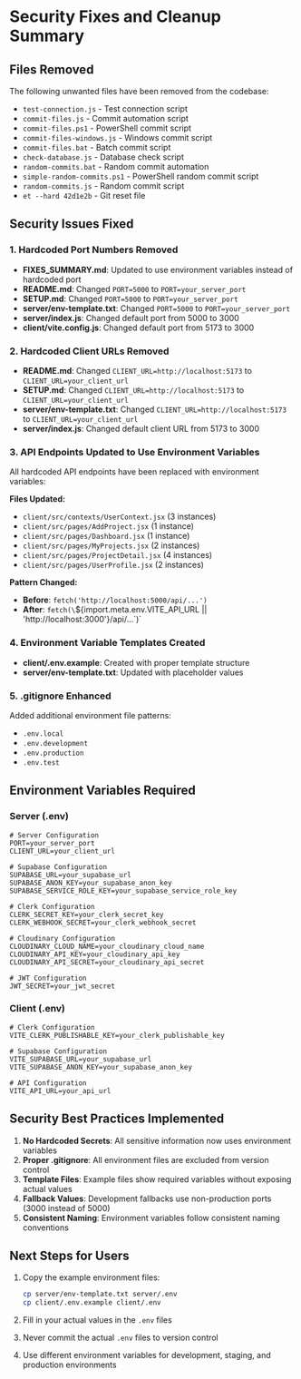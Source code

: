# Security Fixes and Cleanup Summary

## Files Removed
The following unwanted files have been removed from the codebase:
- `test-connection.js` - Test connection script
- `commit-files.js` - Commit automation script
- `commit-files.ps1` - PowerShell commit script
- `commit-files-windows.js` - Windows commit script
- `commit-files.bat` - Batch commit script
- `check-database.js` - Database check script
- `random-commits.bat` - Random commit automation
- `simple-random-commits.ps1` - PowerShell random commit script
- `random-commits.js` - Random commit script
- `et --hard 42d1e2b` - Git reset file

## Security Issues Fixed

### 1. Hardcoded Port Numbers Removed
- **FIXES_SUMMARY.md**: Updated to use environment variables instead of hardcoded port
- **README.md**: Changed `PORT=5000` to `PORT=your_server_port`
- **SETUP.md**: Changed `PORT=5000` to `PORT=your_server_port`
- **server/env-template.txt**: Changed `PORT=5000` to `PORT=your_server_port`
- **server/index.js**: Changed default port from 5000 to 3000
- **client/vite.config.js**: Changed default port from 5173 to 3000

### 2. Hardcoded Client URLs Removed
- **README.md**: Changed `CLIENT_URL=http://localhost:5173` to `CLIENT_URL=your_client_url`
- **SETUP.md**: Changed `CLIENT_URL=http://localhost:5173` to `CLIENT_URL=your_client_url`
- **server/env-template.txt**: Changed `CLIENT_URL=http://localhost:5173` to `CLIENT_URL=your_client_url`
- **server/index.js**: Changed default client URL from 5173 to 3000

### 3. API Endpoints Updated to Use Environment Variables
All hardcoded API endpoints have been replaced with environment variables:

**Files Updated:**
- `client/src/contexts/UserContext.jsx` (3 instances)
- `client/src/pages/AddProject.jsx` (1 instance)
- `client/src/pages/Dashboard.jsx` (1 instance)
- `client/src/pages/MyProjects.jsx` (2 instances)
- `client/src/pages/ProjectDetail.jsx` (4 instances)
- `client/src/pages/UserProfile.jsx` (2 instances)

**Pattern Changed:**
- **Before**: `fetch('http://localhost:5000/api/...')`
- **After**: `fetch(\`${import.meta.env.VITE_API_URL || 'http://localhost:3000'}/api/...\`)`

### 4. Environment Variable Templates Created
- **client/.env.example**: Created with proper template structure
- **server/env-template.txt**: Updated with placeholder values

### 5. .gitignore Enhanced
Added additional environment file patterns:
- `.env.local`
- `.env.development`
- `.env.production`
- `.env.test`

## Environment Variables Required

### Server (.env)
```env
# Server Configuration
PORT=your_server_port
CLIENT_URL=your_client_url

# Supabase Configuration
SUPABASE_URL=your_supabase_url
SUPABASE_ANON_KEY=your_supabase_anon_key
SUPABASE_SERVICE_ROLE_KEY=your_supabase_service_role_key

# Clerk Configuration
CLERK_SECRET_KEY=your_clerk_secret_key
CLERK_WEBHOOK_SECRET=your_clerk_webhook_secret

# Cloudinary Configuration
CLOUDINARY_CLOUD_NAME=your_cloudinary_cloud_name
CLOUDINARY_API_KEY=your_cloudinary_api_key
CLOUDINARY_API_SECRET=your_cloudinary_api_secret

# JWT Configuration
JWT_SECRET=your_jwt_secret
```

### Client (.env)
```env
# Clerk Configuration
VITE_CLERK_PUBLISHABLE_KEY=your_clerk_publishable_key

# Supabase Configuration
VITE_SUPABASE_URL=your_supabase_url
VITE_SUPABASE_ANON_KEY=your_supabase_anon_key

# API Configuration
VITE_API_URL=your_api_url
```

## Security Best Practices Implemented

1. **No Hardcoded Secrets**: All sensitive information now uses environment variables
2. **Proper .gitignore**: All environment files are excluded from version control
3. **Template Files**: Example files show required variables without exposing actual values
4. **Fallback Values**: Development fallbacks use non-production ports (3000 instead of 5000)
5. **Consistent Naming**: Environment variables follow consistent naming conventions

## Next Steps for Users

1. Copy the example environment files:
   ```bash
   cp server/env-template.txt server/.env
   cp client/.env.example client/.env
   ```

2. Fill in your actual values in the `.env` files

3. Never commit the actual `.env` files to version control

4. Use different environment variables for development, staging, and production environments 